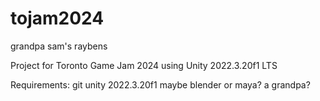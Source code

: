 # tojam2024
grandpa sam's raybens

Project for Toronto Game Jam 2024 using Unity 2022.3.20f1 LTS 

Requirements:
git
unity 2022.3.20f1
maybe blender or maya?
a grandpa?
